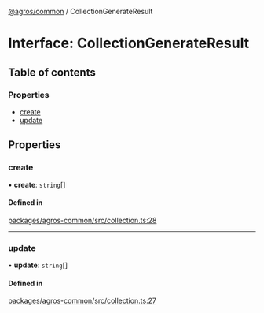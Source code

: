 [@agros/common](../index.md) / CollectionGenerateResult

# Interface: CollectionGenerateResult

## Table of contents

### Properties

- [create](CollectionGenerateResult.md#create)
- [update](CollectionGenerateResult.md#update)

## Properties

### <a id="create" name="create"></a> create

• **create**: `string`[]

#### Defined in

[packages/agros-common/src/collection.ts:28](https://github.com/agrosjs/agros/blob/308fc0e/packages/agros-common/src/collection.ts#L28)

___

### <a id="update" name="update"></a> update

• **update**: `string`[]

#### Defined in

[packages/agros-common/src/collection.ts:27](https://github.com/agrosjs/agros/blob/308fc0e/packages/agros-common/src/collection.ts#L27)

